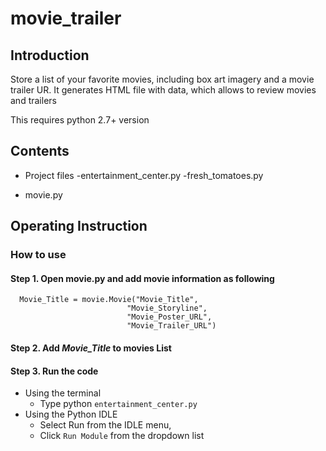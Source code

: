 # movie_trailer

## Introduction
Store a list of your favorite movies, including box art imagery and a movie trailer UR.
It generates HTML file with data, which allows to review movies and trailers

This requires python 2.7+ version

## Contents
* Project files
-entertainment_center.py
-fresh_tomatoes.py
- movie.py

## Operating Instruction

### How to use
  
  #### Step 1. Open **movie.py** and  add movie information as following
  
      Movie_Title = movie.Movie("Movie_Title",
                              "Movie_Storyline",
                              "Movie_Poster_URL",
                              "Movie_Trailer_URL")
                              
  #### Step 2. Add _Movie_Title_ to **movies** List
      
  #### Step 3. Run the code
    
   * Using the terminal
     - Type python `entertainment_center.py`
   * Using the Python IDLE
      - Select Run from the IDLE menu,
      - Click `Run Module` from the dropdown list
